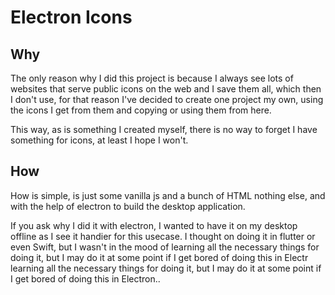 # Electron Icons

## Why

The only reason why I did this project is because I always see lots of websites that serve public icons on the web and I save them all, which then I don't use, for that reason I've
decided to create one project my own, using the icons I get from them and copying or using them from here.

This way, as is something I created myself, there is no way to forget I have something for icons, at least I hope I won't.

## How

How is simple, is just some vanilla js and a bunch of HTML nothing else, and with the help of electron to build the desktop application.

If you ask why I did it with electron, I wanted to have it on my desktop offline as I see it handier for this usecase. I thought on doing it in flutter or even Swift, but I wasn't
in the mood of learning all the necessary things for doing it, but I may do it at some point if I get bored of doing this in Electr learning all the necessary things for doing it, but I may do it at some point if I get bored of doing this in Electron..
